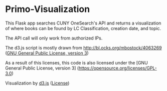 # Primo-Visualization

This Flask app searches CUNY OneSearch's API and returns a visualization of where books can be found by LC Classification, creation date, and topic.

The API call will only work from authorized IPs.

The d3.js script is mostly drawn from http://bl.ocks.org/mbostock/4063269 ([GNU General Public License, version 3](https://opensource.org/licenses/GPL-3.0))

As a result of this licenses, this code is also licensed under the [GNU General Public License, version 3] (https://opensource.org/licenses/GPL-3.0)

Visualization by [d3.js](http://d3js.org) ([License](https://github.com/mbostock/d3/blob/master/LICENSE))
